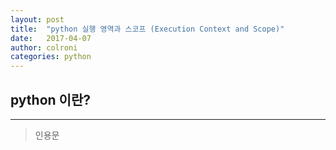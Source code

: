 ```yaml
---
layout: post
title:  "python 실행 영역과 스코프 (Execution Context and Scope)"
date:   2017-04-07
author: colroni
categories: python
---
```


## python 이란?
***
>인용문
